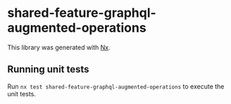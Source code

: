 # shared-feature-graphql-augmented-operations

This library was generated with [Nx](https://nx.dev).

## Running unit tests

Run `nx test shared-feature-graphql-augmented-operations` to execute the unit tests.
